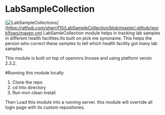 # LabSampleCollection
[![LabSampleCollections](https://github.com/sherrif10/LabSampleCollection/blob/master/.github/workflows/maven.yml/badge.svg)](https://github.com/sherrif10/LabSampleCollection/blob/master/.github/workflows/maven.yml
LabSamleCollection module helps in tracking lab samples in different health facilities.Its built on pick me synoname. This helps the person who correct these samples to tell which health facility got many lab samples.

This module is built on top of openmrs lincese and using platform versin 2.3.2.

#Running this module locally
1. Clone the repo
2. cd Into directory
3. Run mvn clean install

Then Load this module into a running server. this module will override all login page with its custom repositories.

